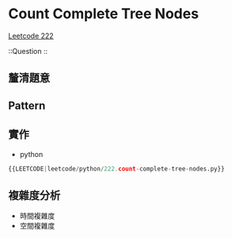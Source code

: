 # Count Complete Tree Nodes

[Leetcode 222](https://leetcode.com/problems/count-complete-tree-nodes/description/)

::Question
::

## 釐清題意

## Pattern

## 實作

- python

```python
{{LEETCODE|leetcode/python/222.count-complete-tree-nodes.py}}
```

## 複雜度分析

- 時間複雜度
- 空間複雜度
